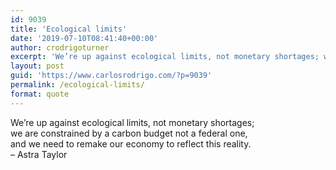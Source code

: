 ```yaml
---
id: 9039
title: 'Ecological limits'
date: '2019-07-10T08:41:40+00:00'
author: crodrigoturner
excerpt: 'We’re up against ecological limits, not monetary shortages; we are constrained by a carbon budget not a federal one, and we need to remake our economy to reflect this reality.  - Astra Taylor'
layout: post
guid: 'https://www.carlosrodrigo.com/?p=9039'
permalink: /ecological-limits/
format: quote
---
```


We’re up against ecological limits, not monetary shortages;  
we are constrained by a carbon budget not a federal one,  
and we need to remake our economy to reflect this reality.  
– Astra Taylor